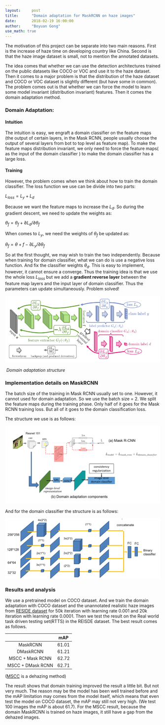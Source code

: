 ```yaml
---
layout:     post
title:      "Domain adaptation for MaskRCNN on haze images"
date:       2018-02-19 16:00:00 
author:     "Boyuan Gong"
use_math: true
---
```




The motivation of this project can be separate into two main reasons. First is the increase of haze time on developing country like China. Second is that the haze image dataset is small, not to mention the annotated datasets.

The idea comes that whether we can use the detection architectures trained on the public datasets like COCO or VOC and use it to the haze dataset. Then it comes to a major problem is that the distribution of the haze dataset and COCO or VOC dataset is slightly different (but have some in common). The problem comes out is that whether we can force the model to learn some model invariant (distribution invariant) features. Then it comes the domain adaptation method.

### Domain Adaptation:

#### Intuition

The intuition is easy, we engraft a domain classifier on the feature maps (the output of certain layers, in the Mask RCNN, people usually choose the output of several layers from bot to top level as feature map). To make the feature maps distribution invariant, we only need to force the feature maps( as the input of the domain classifier ) to make the domain classifier has a large loss.

#### Training

However, the problem comes when we think about how to train the domain classifier. The loss function we use can be divide into two parts:

$L_{loss} = L_y+L_d$

Because we want the feature maps to increase the $L_d$. So during the gradient descent, we need to update the weights as:

$\theta_f = \theta_f + \partial L_d / \partial \theta_f$

When comes to $L_y$, we need the weights of $\theta_f$ be updated as:

$\theta_f = \theta+f - \partial L_y / \partial \theta_f$

So at the first thought, we may wish to train the two independently. Because when training for domain classifier, what we can do is use a negative loss function. And fix the classifier weights $\theta_d$. This is easy to implement, however, it cannot ensure a converge. Thus the training idea is that we use the whole loss $L_{loss}$ but we add a **gradient reverse layer** between the feature map layers and the input layer of domain classifier. Thus the parameters can update simultaneously. Problem solved!

![omai](img/Dehaze/domain.png)

​								*Domain adaptation structure*



### Implementation details on MaskRCNN

The batch size of the training in Mask RCNN usually set to one. However, it cannot used for domain adaptation. So we use the batch size = 2. We split the feature maps during the training phase. Only half of it goes for the Mask RCNN training loss. But all of it goes to the domain classification loss. 

The structure we use is as follows:

![askrcn](img/Dehaze/maskrcnn.png)

And for the domain classifier the structure is as follows:

![omain_classifie](img/Dehaze/domain_classifier.png)

### Results and analysis

We use a pretrained model on COCO dataset. And we train the domain adaptation with COCO dataset and the unannotated realistic haze images from [RESIDE dataset](https://sites.google.com/view/reside-dehaze-datasets) for 50k iteration with learning rate 0.001 and 20k iteration with learning rate 0.0001. Then we test the result on the Real world task driven testing set(RTTS) in the REISDE dataset. The best result comes as follows.


|                   |  mAP  |
|:-----------------:|:-----:|
|      MaskRCNN     | 61.01 |
|     DMaskRCNN     | 61.21 |
|  MSCC + Mask RCNN | 62.72 |
| MSCC + DMask RCNN | 62.71 |

([MSCC](https://sites.google.com/site/renwenqi888/research/dehazing/mscnndehazing) is a dehazing method)

The result shows that domain training improved the result a little bit. But not very much. The reason may be the model has been well trained before and the mAP limitation may comes from the model itself, which means that even test the model on COCO dataset, the mAP may still not very high. (We test 100 images the mAP is about 61.7). For the MSCC result, because the domain MaskRCNN is trained on haze images, it still have a gap from the  dehazed images. 